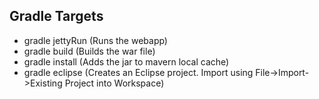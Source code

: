 
Gradle Targets
--------------

* gradle jettyRun (Runs the webapp)
* gradle build    (Builds the war file)
* gradle install  (Adds the jar to mavern local cache)
* gradle eclipse  (Creates an Eclipse project. Import using File->Import->Existing Project into Workspace)

